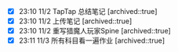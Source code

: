
- [x] 23:10 11/2 TapTap 总结笔记
	[archived::true]
- [x] 23:10 11/2 上传笔记
	[archived::true]
- [x] 23:10 11/2 重写猎魔人玩家Spine
	[archived::true]
- [x] 23:11 11/3 所有科目看一遍作业
	[archived::true]